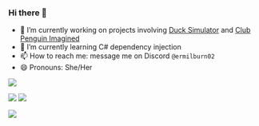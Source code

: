 ### Hi there 👋

- 🔭 I’m currently working on projects involving [Duck Simulator](https://ducksimulator.com/) and [Club Penguin Imagined](https://www.cpimagined.net/)
- 🌱 I’m currently learning C# dependency injection
- 📫 How to reach me: message me on Discord `@ermilburn02`
- 😄 Pronouns: She/Her

![](http://github-profile-summary-cards.vercel.app/api/cards/profile-details?username=ermilburn02&theme=aura)

![](http://github-profile-summary-cards.vercel.app/api/cards/repos-per-language?username=ermilburn02&theme=aura)
![](http://github-profile-summary-cards.vercel.app/api/cards/most-commit-language?username=ermilburn02&theme=aura)

![](http://github-profile-summary-cards.vercel.app/api/cards/stats?username=ermilburn02&theme=aura)
